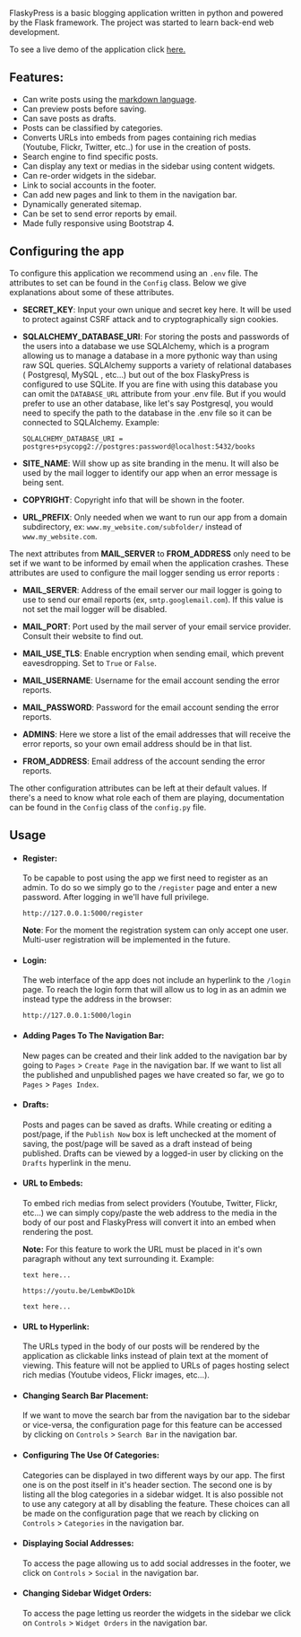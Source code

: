 FlaskyPress is a basic blogging application written in python and powered by
 the Flask framework. The project was started to learn back-end web
  development.
 
 To see a live demo of the application click [here.](https://www.madussault.dev/demos/flaskypress/)
 
 ## Features:
 
 - Can write posts using the [markdown language](https://github.com/adam-p/markdown-here/wiki/Markdown-Cheatsheet).
 - Can preview posts before saving.
 - Can save posts as drafts.
 - Posts can be classified by categories.
 - Converts URLs into embeds from pages containing rich medias
  (Youtube, Flickr, Twitter, etc..) for use in the creation of posts.
 - Search engine to find specific posts.
 - Can display any text or medias in the sidebar using content widgets.
 - Can re-order widgets in the sidebar.
 - Link to social accounts in the footer.
 - Can add new pages and link to them in the navigation bar.
 - Dynamically generated sitemap.
 - Can be set to send error reports by email.
 - Made fully responsive using Bootstrap 4.
    
## Configuring the app

To configure this application we recommend using an `.env` file. The attributes to set can be found in the `Config` class. Below we give explanations about some of these attributes.

- **SECRET_KEY**: Input your own unique and secret key here. It will be used
 to protect against CSRF attack and to cryptographically sign cookies.

- **SQLALCHEMY_DATABASE_URI**: For storing the posts and passwords of the users into a
 database we use SQLAlchemy, which is a program allowing us to manage a
  database in a more pythonic way than using raw SQL queries. SQLAlchemy 
  supports a variety of relational databases ( Postgresql, MySQL
  , etc...) but out of the box FlaskyPress is configured to use SQLite.
  If you are fine with using this database you can omit the `DATABASE_URL`
   attribute from your .env file. But if you would prefer to use an other
    database, like let's say Postgresql, you would need to specify the path
     to the database in the .env file so it can be connected to SQLAlchemy.
      Example:
     
     ```SQLALCHEMY_DATABASE_URI = postgres+psycopg2://postgres:password@localhost:5432/books```
     
- **SITE_NAME**: Will show up as site branding in the menu. It will also be
 used by the mail logger to identify our app when an error message is being
  sent.
  
- **COPYRIGHT**: Copyright info that will be shown in the footer.

- **URL_PREFIX**: Only needed when we want to run our app from a domain subdirectory,
            ex: `www.my_website.com/subfolder/` instead of `www.my_website.com`.

The next attributes from **MAIL_SERVER** to **FROM_ADDRESS** only need to be
 set if we want to be informed by email when the application crashes. These
 attributes are used to configure the mail logger sending us error reports :

- **MAIL_SERVER**: Address of the email server our mail logger is going to
 use to send our email reports (ex, `smtp.googlemail.com`). If this value is
  not
  set the mail logger will be disabled.
    
- **MAIL_PORT**: Port used by the mail server of your email service provider. Consult their website to find out.

- **MAIL_USE_TLS**: Enable encryption when sending email, which prevent
 eavesdropping. Set to `True` or `False`.
 
- **MAIL_USERNAME**: Username for the email account sending the error reports.

- **MAIL_PASSWORD**: Password for the email account sending the error reports.

- **ADMINS**: Here we store a list of the email addresses that will receive
 the error reports, so your own email address should be in that list.
 
- **FROM_ADDRESS**: Email address of the account sending the error reports.

The other configuration attributes can be left at their default values.
 If there's a need to know what role each of them are playing, documentation 
 can be found in the `Config` class of the `config.py` file.

## Usage

- #### Register:
    To be capable to post using the app we first need to register as an admin.
    To do so we simply go to the `/register` page and enter a new password.
    After logging in we'll have full privilege.

    ```
    http://127.0.0.1:5000/register
    ```
    **Note**: For the moment the registration system can only accept one user.
    Multi-user registration will be implemented in the future.
    
- #### Login:
    The web interface of the app does not include an hyperlink to the `/login`
    page. To reach the login form that will allow us to log in as an admin we instead
    type the address in the browser: 
     ```
     http://127.0.0.1:5000/login
     ``` 
- #### Adding Pages To The Navigation Bar:
    New pages can be created and their link added to the navigation bar by 
    going to `Pages` > `Create Page` in the navigation bar. If we want to 
    list all the published and unpublished pages we have created so far, we go
    to `Pages` > `Pages Index`.

    
- #### Drafts:
    Posts and pages can be saved as drafts. While creating or editing a 
    post/page, if the `Publish Now` box is left unchecked at the moment of 
    saving, the post/page will be saved as a draft instead of being published. 
    Drafts can be viewed by a logged-in user by clicking on the `Drafts` 
    hyperlink in the menu.
  
- #### URL to Embeds:
    To embed rich medias from select providers (Youtube, Twitter, Flickr, etc...) 
    we can simply copy/paste the web address to the media in the body of our
    post and FlaskyPress will convert it into an embed when rendering the post.
   
    **Note:** For this feature to work the URL must be placed in it's own
    paragraph without any text surrounding it. Example:
    ```
    text here...

    https://youtu.be/LembwKDo1Dk

    text here...
    ```
- #### URL to Hyperlink:
    The URLs typed in the body of our posts will be rendered by the application
    as clickable links instead of plain text at the moment of viewing. This
    feature will not be applied to URLs of pages hosting select rich medias
   (Youtube videos, Flickr images, etc...).
   
- #### Changing Search Bar Placement:
    If we want to move the search bar from the navigation bar to the sidebar or
    vice-versa, the configuration page for this feature can be accessed by 
    clicking on `Controls` > `Search Bar` in the navigation bar.
    
- #### Configuring The Use Of Categories:
    Categories can be displayed in two different ways by our app. The first one is on 
    the post itself in it's header section. The second one is by listing all
    the blog categories in a sidebar widget. It is also possible not to use 
    any category at all by disabling the feature. These choices can all be made 
    on the configuration page that we reach by clicking on `Controls` > `Categories` in the navigation bar.
    
- #### Displaying Social Addresses:
    To access the page allowing us to add social addresses in the footer, we click on `Controls` > `Social` in the
     navigation bar.
    
- #### Changing Sidebar Widget Orders:
    To access the page letting us reorder the widgets in the sidebar we 
    click on `Controls` > `Widget Orders` in the navigation bar.
